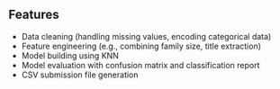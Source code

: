 ## Features
-  Data cleaning (handling missing values, encoding categorical data)
-  Feature engineering (e.g., combining family size, title extraction)
-  Model building using KNN
-  Model evaluation with confusion matrix and classification report
-  CSV submission file generation
